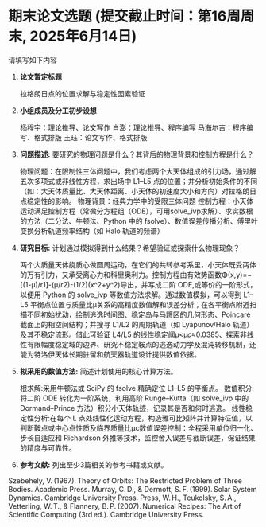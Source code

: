# 期末论文选题 (提交截止时间：第16周周末, 2025年6月14日)

请填写如下内容

1. **论文暂定标题**
   
   拉格朗日点的位置求解与稳定性因素验证

3. **小组成员及分工初步设想**
   
   杨程宇：理论推导、论文写作
   肖澎：理论推导、程序编写
   马海尔吉：程序编写、格式排版
   王珏：论文写作、格式排版

5. **问题描述:** 要研究的物理问题是什么？其背后的物理背景和控制方程是什么？
   
   物理问题：在限制性三体问题中，我们考虑两个大天体组成的引力场，通过解五次多项式或非线性方程，求出场中 L1–L5 点的位置；并分析初始条件的不同（如：大天体质量比、大天体距离、小天体的初速度大小和方向）对拉格朗日点稳定性的影响。
   物理背景：经典力学中的受限三体问题
   控制方程：小天体运动满足控制方程（常微分方程组（ODE），可用solve_ivp求解）、求实数根的方法（二分法、牛顿法、Python 中的 fsolve）、数值误差传播分析、傅里叶变换分析轨道频率结构（如 Halo 轨道的频谱）
7. **研究目标:** 计划通过模拟得到什么结果？希望验证或探索什么物理现象？
   
   两个大质量天体绕质心做圆周运动，在它们的共转参考系里，小天体既受两体的万有引力，又承受离心力和科里奥利力。控制方程由有效势函数Φ(x,y)=−[(1-μ)/r1]-(μ/r2)-(1/2)(x^2+y^2)导出，并写成二阶 ODE,或等价的一阶形式，以便用 Python 的 solve_ivp 等数值方法求解。通过数值模拟，可以得到 L1–L5 平衡点位置与质量比μ关系的高精度数值解和误差分析；在各平衡点附近扫描不同初始扰动，绘制逃逸时间图、稳定岛与马蹄区的几何形态、Poincaré 截面上的相空间结构；并搜寻 L1/L2 的周期轨道（如 Lyapunov/Halo 轨道）及其不稳定流形。借此可验证 L4/L5 的线性稳定阈μ<μ𝑐≈0.0385、探索非线性有限幅度稳定域的边界、研究不稳定鞍点的逃逸动力学及混沌转移机制，还能为特洛伊天体长期驻留和航天器轨道设计提供数值依据。

9. **拟采用的数值方法:** 简述计划使用的核心计算方法。
    
   根求解:采用牛顿法或 SciPy 的 fsolve 精确定位 L1–L5 的平衡点。
   数值积分:将二阶 ODE 转化为一阶系统，利用高阶 Runge–Kutta（如 solve_ivp 中的Dormand–Prince 方法）积分小天体轨迹，记录其是否和何时逃逸。
   线性稳定性分析:在每个 L 点处线性化运动方程，构造雅可比矩阵并计算特征值，以判断鞍点或中心点性质及临界质量比μc
   ​数值误差控制：全程采用单位归一化、步长自适应和 Richardson 外推等技术，监控舍入误差与截断误差，保证结果的精度与可靠性。

11. **参考文献:** 列出至少3篇相关的参考书籍或文献。
    
   Szebehely, V. (1967). Theory of Orbits: The Restricted Problem of Three Bodies. Academic Press.
   Murray, C. D., & Dermott, S. F. (1999). Solar System Dynamics. Cambridge University Press.
   Press, W. H., Teukolsky, S. A., Vetterling, W. T., & Flannery, B. P. (2007). Numerical Recipes: The Art of Scientific Computing (3rd ed.). Cambridge University Press.
